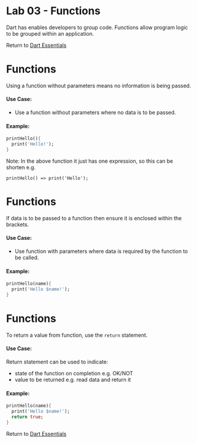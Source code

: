 # Lab 03 - Functions

Dart has enables developers to group code.
Functions allow program logic to be grouped within an application.

Return to [Dart Essentials](https://github.com/rosera/flutter_workshop/tree/main/dart)

# Functions

Using a function without parameters means no information is being passed.

#### Use Case:

* Use a function without parameters where no data is to be passed. 

#### Example: 
```dart
printHello(){
  print('Hello!');
}
```

Note: In the above function it just has one expression, so this can be shorten e.g.
```
printHello() => print('Hello');
```


# Functions

If data is to be passed to a function then ensure it is enclosed within the brackets.

#### Use Case:

* Use function with parameters where data is required by the function to be called.

#### Example: 

```dart
printHello(name){
  print('Hello $name!');
}
```

# Functions 

To return a value from function, use the `return` statement. 

#### Use Case:

Return statement can be used to indicate:
*  state of the function on completion e.g. OK/NOT
*  value to be returned e.g. read data and return it  

#### Example: 

```dart
printHello(name){
  print('Hello $name!');
  return true;
}
```


Return to [Dart Essentials](https://github.com/rosera/flutter_workshop/tree/main/dart)
